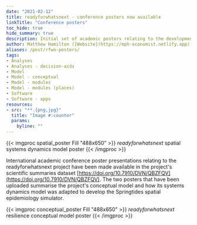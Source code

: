 ```yaml
---
date: "2021-02-12"
title: readyforwhatsnext - conference posters now available
linkTitle: "Conference posters"
toc_hide: true
hide_summary: true
description: Initial set of academic posters relating to the development of the readyforwhatsnext model.
author: Matthew Hamilton ([Website](https://mph-economist.netlify.app)) 
aliases: /post/rfwn-posters/
tags:
- Analyses
- Analyses - decision-aids
- Model
- Model - conceptual
- Model - modules
- Model - modules (places)
- Software
- Software - apps
resources:
- src: "**.{png,jpg}"
  title: "Image #:counter"
  params:
    byline: ""
---
```


{{< imgproc spatial_poster Fill "488x650" >}}
<em>readyforwhatsnext</em> spatial systems dynamics model poster
{{< /imgproc >}}

International academic conference poster presentations relating to the readyforwhatsnext project have been made available in the project's scientific summaries dataset [https://doi.org/10.7910/DVN/QBZFQV](https://doi.org/10.7910/DVN/QBZFQV). The two posters that have been uploaded summarise the project's conceptual model and how its systems dynamics model was adapted to develop the Springtides spatial epidemiology simulator.

{{< imgproc conceptual_poster Fill "488x650" >}}
<em>readyforwhatsnext</em> resilience conceptual model poster
{{< /imgproc >}}
